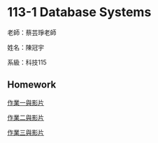 # 113-1 Database Systems

老師：蔡芸琤老師

姓名：陳冠宇

系級：科技115
## Homework

[作業一與影片](https://github.com/guanyu1127/guan/tree/main/HW_1)

[作業二與影片](https://github.com/guanyu1127/guan/tree/main/Hw_2)

[作業三與影片](https://github.com/guanyu1127/guan/tree/main/HW_3)
